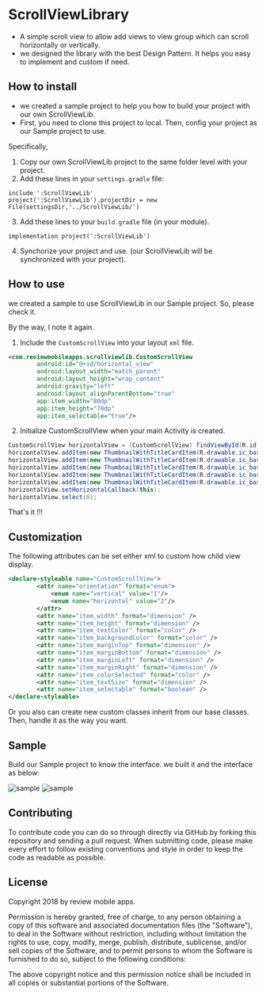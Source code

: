 # ScrollViewLibrary

- A simple scroll view to allow add views to view group which can scroll horizontally or vertically.
- we designed the library with the best Design Pattern. It helps you easy to implement and custom if need.


## How to install

- we created a sample project to help you how to build your project with our own ScrollViewLib.
- First, you need to clone this project to local. Then, config your project as our Sample project to use.

Specifically,
1. Copy our own ScrollViewLib project to the same folder level with your project.
2. Add these lines in your `settings.gradle` file:
```
include ':ScrollViewLib'
project(':ScrollViewLib').projectDir = new File(settingsDir,'../ScrollViewLib/')
```
3. Add these lines to your `build.gradle` file (in your module).
```
implementation project(':ScrollViewLib')
```
4. Synchorize your project and use. (our ScrollViewLib will be synchronized with your project).

## How to use

we created a sample to use ScrollViewLib in our Sample project. So, please check it.

By the way, I note it again. 
1. Include the `CustomScrollView` into your layout `xml` file.
```xml
<com.reviewmobileapps.scrollviewlib.CustomScrollView
        android:id="@+id/horizontal_view"
        android:layout_width="match_parent"
        android:layout_height="wrap_content"
        android:gravity="left"
        android:layout_alignParentBottom="true"
        app:item_width="80dp"
        app:item_height="78dp"
        app:item_selectable="true"/>
```

2. Initialize CustomScrollView when your main Activity is created.
```java
CustomScrollView horizontalView = (CustomScrollView) findViewById(R.id.horizontal_view);
horizontalView.addItem(new ThumbnailWithTitleCardItem(R.drawable.ic_baseline_filter_frames, IScrollViewItem.Type.SHAPE_SETTING, R.string.title_mask));
horizontalView.addItem(new ThumbnailWithTitleCardItem(R.drawable.ic_baseline_blur_setting, IScrollViewItem.Type.GRAVITY_SETTING, R.string.title_blur_size));
horizontalView.addItem(new ThumbnailWithTitleCardItem(R.drawable.ic_baseline_settings, IScrollViewItem.Type.SETTING, R.string.title_border_setting));
horizontalView.addItem(new ThumbnailWithTitleCardItem(R.drawable.ic_baseline_touch_app, IScrollViewItem.Type.FINGER_SETTING, R.string.title_finger_settings));
horizontalView.addItem(new ThumbnailWithTitleCardItem(R.drawable.ic_baseline_rotation, IScrollViewItem.Type.ROTATION_SETTING, R.string.rotate_setting));
horizontalView.setHorizontalCallback(this);
horizontalView.select(0);
```

That's it !!!

## Customization

The following attributes can be set either xml to custom how child view display.
```xml
<declare-styleable name="CustomScrollView">
        <attr name="orientation" format="enum">
            <enum name="vertical" value="1"/>
            <enum name="horizontal" value="2"/>
        </attr>
        <attr name="item_width" format="dimension" />
        <attr name="item_height" format="dimension" />
        <attr name="item_textColor" format="color" />
        <attr name="item_backgroundColor" format="color" />
        <attr name="item_marginTop" format="dimension" />
        <attr name="item_marginBottom" format="dimension" />
        <attr name="item_marginLeft" format="dimension" />
        <attr name="item_marginRight" format="dimension" />
        <attr name="item_colorSelected" format="color" />
        <attr name="item_textSize" format="dimension" />
        <attr name="item_selectable" format="boolean" />
</declare-styleable>
```

Or you also can create new custom classes inherit from our base classes. Then, handle it as the way you want.

## Sample
Build our Sample project to know the interface.
we built it and the interface as below:

![sample](./screenshots/screenshot1.png)
![sample](./screenshots/screenshot2.png)

## Contributing

To contribute code you can do so through directly via GitHub by forking this repository and sending a pull request.
When submitting code, please make every effort to follow existing conventions and style in order to keep the code as readable as possible.

## License

Copyright 2018 by review mobile apps.

Permission is hereby granted, free of charge, to any person obtaining a copy of this software and associated documentation files (the "Software"), to deal in the Software without restriction, including without limitation the rights to use, copy, modify, merge, publish, distribute, sublicense, and/or sell copies of the Software, and to permit persons to whom the Software is furnished to do so, subject to the following conditions:

The above copyright notice and this permission notice shall be included in all copies or substantial portions of the Software.
